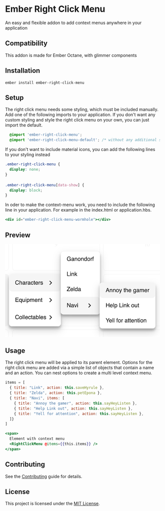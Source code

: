 Ember Right Click Menu
==============================================================================

An easy and flexible addon to add context menus anywhere in your application

Compatibility
------------------------------------------------------------------------------

This addon is made for Ember Octane, with glimmer components


Installation
------------------------------------------------------------------------------

```
ember install ember-right-click-menu
```

Setup
------------------------------------------------------------------------------
The right click menu needs some styling, which must be included manually. Add one of the following imports to your application. If you don't want any custom styling and style the right click menu on your own, you can just import the default.

```css
  @import 'ember-right-click-menu';
  @import 'ember-right-click-menu-default'; /* without any additional styling */
```

If you don't want to include material icons, you can add the following lines to your styling instead

```css
.ember-right-click-menu {
  display: none;
}

.ember-right-click-menu[data-show] {
  display: block;
}
```

In oder to make the context-menu work, you need to include the following line in your application. For example in the index.html or application.hbs.

```hbs
<div id="ember-right-click-menu-wormhole"></div>
```

Preview
------------------------------------------------------------------------------
![Ember Right Click Menu](screenshot-1.png)

Usage
------------------------------------------------------------------------------

The right click menu will be applied to its parent element. Options for the right click menu are added via a simple list of objects that contain a name and an action. You can nest options to create a multi level context menu. 
```js
items = [
  { title: "Link", action: this.saveHyrule },
  { title: "Zelda", action: this.petEpona },
  { title: "Navi", items: [
    { title: "Annoy the gamer", action: this.sayHeyListen },
    { title: "Help Link out", action: this.sayHeyListen },
    { title: "Yell for attention", action: this.sayHeyListen },
  ]}
]

```
```hbs
<span>
  Element with context menu
  <RightClickMenu @items={{this.items}} />
</span>
```

Contributing
------------------------------------------------------------------------------

See the [Contributing](CONTRIBUTING.md) guide for details.


License
------------------------------------------------------------------------------

This project is licensed under the [MIT License](LICENSE.md).
